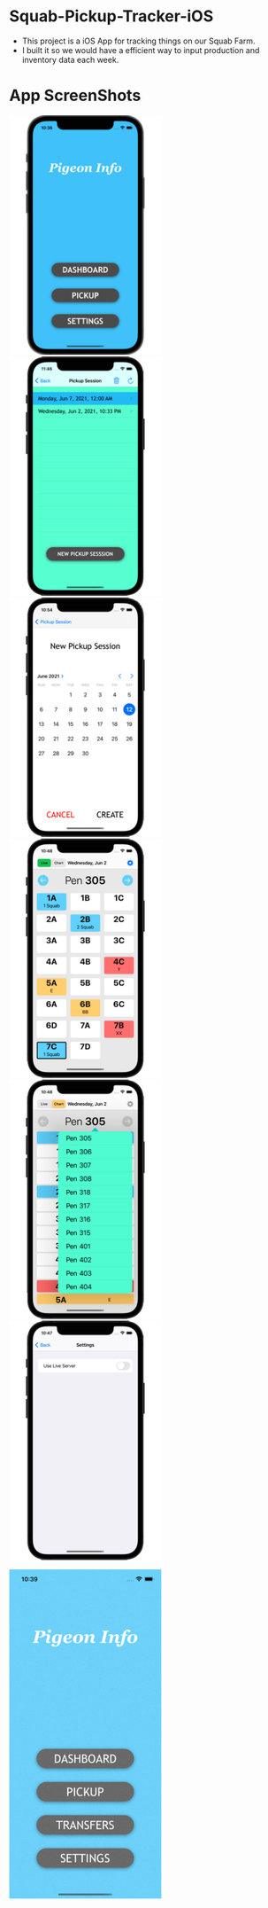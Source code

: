 # Squab-Pickup-Tracker-iOS
 - This project is a iOS App for tracking things on our Squab Farm.
 - I built it so we would have a efficient way to input production and inventory data each week.

# App ScreenShots
<img src="https://github.com/codercodyc/Squab-Pickup-Tracker-iOS/blob/main/Images/Home_Screen.png?raw=true" alt ="Home Screen" width="275"><img src="https://github.com/codercodyc/Squab-Pickup-Tracker-iOS/blob/main/Images/Session_Picker.png?raw=true" alt ="Load Session Screen" width="275"><img src="https://github.com/codercodyc/Squab-Pickup-Tracker-iOS/blob/main/Images/Date_Picker.png?raw=true" alt ="Date Picker Screen" width="275"><img src="https://github.com/codercodyc/Squab-Pickup-Tracker-iOS/blob/main/Images/Pickup_Grid.png?raw=true" alt ="Pickup Grid Screen" width="275"><img src="https://github.com/codercodyc/Squab-Pickup-Tracker-iOS/blob/main/Images/Pen_Selector.png?raw=true" alt ="Pen Selector Screen" width="275"><img src="https://github.com/codercodyc/Squab-Pickup-Tracker-iOS/blob/main/Images/Settings.png?raw=true" alt ="Settings Screen" width="275">

<img src="https://github.com/codercodyc/Squab-Pickup-Tracker-iOS/blob/Transfers/Images/test-gif.gif?raw=true" alt="App Video" width="275">
